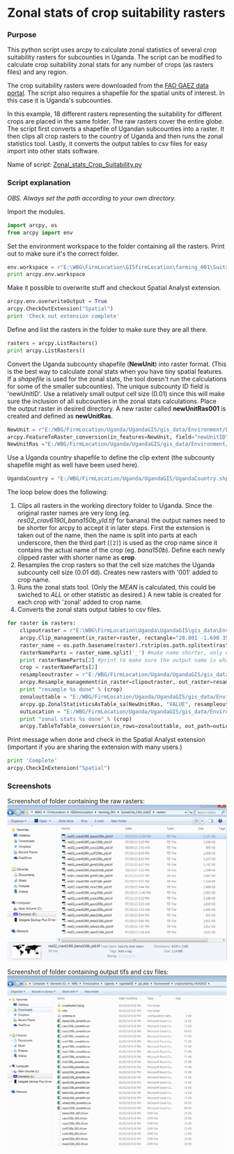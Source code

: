 # Zonal stats of crop suitability rasters

### Purpose
This python script uses arcpy to calculate zonal statistics of  several crop suitability rasters for subcounties in Uganda. The script can be modified to calculate crop suitability zonal stats for any number of crops (as rasters files) and any region.

The crop suitability rasters were downloaded from the [FAO GAEZ data portal](http://gaez.fao.org/). The script also requires a shapefile for the spatial units of interest. In this case it is Uganda's subcounties.

In this example, 18 different rasters representing the suitability for different crops are placed in the same folder. The raw rasters cover the entire globe. The script first converts a shapefile of Ugandan subcounties into a raster. It then clips all crop rasters to the country of Uganda and then runs the zonal statistics tool. Lastly, it converts the output tables to csv files for easy import into other stats software.

Name of script: [Zonal_stats_Crop_Suitability.py](Zonal_stats_Crop_Suitability.py)

### Script explanation
*OBS. Always set the path according to your own directory.*

Import the modules.
```python
import arcpy, os
from arcpy import env
```
Set the environment workspace to the folder containing all the rasters. Print out to make sure it's the correct folder.
```python
env.workspace = r"E:\WBG\FirmLocation\GISfirmLocation\farming_001\Suitability_FAO_GAEZ\rasters"
print arcpy.env.workspace
```
Make it possible to overwrite stuff and checkout Spatial Analyst extension.
```python
arcpy.env.overwriteOutput = True
arcpy.CheckOutExtension("Spatial")
print 'Check out extension complete'
```
Define and list the rasters in the folder to make sure they are all there.
```python
rasters = arcpy.ListRasters()
print arcpy.ListRasters()
```
Convert the Uganda subcounty shapefile (**NewUnit**) into raster format. (This is the best way to calculate zonal stats when you have tiny spatial features. If a *shapefile* is used for the zonal stats, the tool doesn't run the calculations for some of the smaller subcounties). The unique subcounty ID field is 'newUnitID'. Use a relatively small output cell size (0.01) since this will make sure the inclusion of all subcounties in the zonal stats calculations. Place the output raster in desired directory. A new raster called **newUnitRas001** is created and defined as **newUnitRas**.
```python
NewUnit = r"E:/WBG/FirmLocation/Uganda/UgandaGIS/gis_data/Environment/LessFavoredAgLand/newUnitPop_LFAL_WGS.shp"
arcpy.FeatureToRaster_conversion(in_features=NewUnit, field="newUnitID", out_raster="E:/WBG/FirmLocation/Uganda/UgandaGIS/gis_data/Environment/LessFavoredAgLand/newUnitRas001", cell_size="0.01")
NewUnitRas ="E:/WBG/FirmLocation/Uganda/UgandaGIS/gis_data/Environment/LessFavoredAgLand/newUnitRas001"
```
Use a Uganda country shapefile to define the clip extent (the subcounty shapefile might as well have been used here).

```python
UgandaCountry = "E:/WBG/FirmLocation/Uganda/UgandaGIS/UgandaCountry.shp"
```
The loop below does the following:
1. Clips all rasters in the working directory folder to Uganda. Since the original raster names are very long (eg. *res02_crav6190l_bana150b_yld.tif* for banana) the output names need to be shorter for arcpy to accept it in later steps. First the extension is taken out of the name, then the name is split into parts at each underscore, then the third part (``[2]``) is used as the crop name since it contains the actual name of the crop (eg. *bana150b*). Define each newly clipped raster with shorter name as **crop**.
2. Resamples the crop rasters so that the cell size matches the Uganda subcounty cell size (0.01 dd). Creates new rasters with '001' added to crop name.
3. Runs the zonal stats tool. (Only the *MEAN* is calculated, this could be swiched to *ALL* or other statistic as desired.) A new table is created for each crop with 'zonal' added to crop name.
4. Converts the zonal stats output tables to csv files.

```python
for raster in rasters:
    clipoutraster = r"E:\WBG\FirmLocation\Uganda\UgandaGIS\gis_data\Environment\cropSuitability_FAOGAEZ/Ug"+raster
    arcpy.Clip_management(in_raster=raster, rectangle="28.801 -1.698 35.552 4.477", out_raster=clipoutraster, in_template_dataset=UgandaCountry, nodata_value="#", clipping_geometry="NONE", maintain_clipping_extent="NO_MAINTAIN_EXTENT")
    raster_name = os.path.basename(raster).rstrip(os.path.splitext(raster)[1])
    rasterNameParts = raster_name.split('_') #make name shorter, only use this part since it contains the crop name
    print rasterNameParts[2] #print to make sure the output name is what I want it to be
    crop = rasterNameParts[2]
    resampleoutraster = r"E:/WBG/FirmLocation/Uganda/UgandaGIS/gis_data/Environment/cropSuitability_FAOGAEZ/"+crop+"_001.tif" #define outraster
    arcpy.Resample_management(in_raster=clipoutraster, out_raster=resampleoutraster, cell_size="0.01", resampling_type="NEAREST") #change resolution to match NewUnitRas
    print "resample %s done" % (crop)
    zonalouttable = "E:/WBG/FirmLocation/Uganda/UgandaGIS/gis_data/Environment/cropSuitability_FAOGAEZ/"+crop+"_zonal" #define location and name of output table
    arcpy.gp.ZonalStatisticsAsTable_sa(NewUnitRas, "VALUE", resampleoutraster, zonalouttable, "DATA", "MEAN") #zonal stats
    outLocation = "E:/WBG/FirmLocation/Uganda/UgandaGIS/gis_data/Environment/cropSuitability_FAOGAEZ/" #define output location for csv file
    print "zonal stats %s done" % (crop)
    arcpy.TableToTable_conversion(in_rows=zonalouttable, out_path=outLocation, out_name=crop+"_zonaltbl.csv") #convert output table to csv file
```
Print message when done and check in the Spatial Analyst extension (important if you are sharing the extension with many users.)
```python
print 'Complete'
arcpy.CheckInExtension("Spatial")
```

### Screenshots
Screenshot of folder containing the raw rasters:
![Raw rasters](raw_rasters.PNG)

Screenshot of folder containing output tifs and csv files:
![Raw rasters](zonal_stats_output_tables.PNG)
